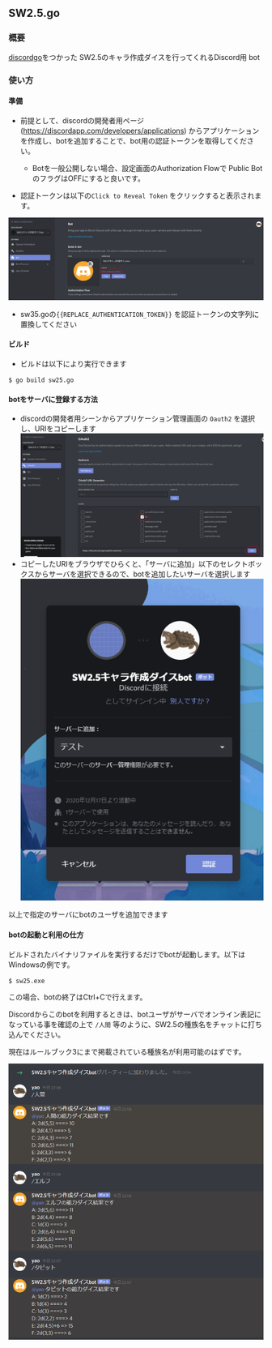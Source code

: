 ## SW2.5.go

### 概要

[discordgo](https://github.com/bwmarrin/discordgo)をつかった
SW2.5のキャラ作成ダイスを行ってくれるDiscord用 bot

### 使い方
#### 準備

- 前提として、discordの開発者用ページ (https://discordapp.com/developers/applications) からアプリケーションを作成し、botを追加することで、bot用の認証トークンを取得してください。
  - Botを一般公開しない場合、設定画面のAuthorization Flowで Public Bot のフラグはOFFにすると良いです。

- 認証トークンは以下の`Click to Reveal Token` をクリックすると表示されます。

![tokenl](./img/token.png)


- sw35.goの`{{REPLACE_AUTHENTICATION_TOKEN}}` を認証トークンの文字列に置換してください

#### ビルド
 
- ビルドは以下により実行できます

```console
$ go build sw25.go
```

#### botをサーバに登録する方法
- discordの開発者用シーンからアプリケーション管理画面の `Oauth2` を選択し、URIをコピーします
![get_uri](./img/add_application.png)
- コピーしたURIをブラウザでひらくと、「サーバに追加」以下のセレクトボックスからサーバを選択できるので、botを追加したいサーバを選択します
![select_server](./img/select_server.png)

以上で指定のサーバにbotのユーザを追加できます

#### botの起動と利用の仕方

ビルドされたバイナリファイルを実行するだけでbotが起動します。以下はWindowsの例です。

```console
$ sw25.exe
```
この場合、botの終了はCtrl+Cで行えます。


Discordからこのbotを利用するときは、botユーザがサーバでオンライン表記になっている事を確認の上で
`/人間` 等のように、SW2.5の種族名をチャットに打ち込んでください。

現在はルールブック3にまで掲載されている種族名が利用可能のはずです。

![bot_example](./img/bot_result.png)
